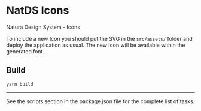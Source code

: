 # NatDS Icons

Natura Design System - Icons

To include a new Icon you should put the SVG in the `src/assets/` folder and deploy the application as usual. The new Icon will be available within the generated font.

## Build

```sh
yarn build
```

***

See the scripts section in the package.json file for the complete list of tasks.
